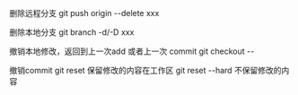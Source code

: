删除远程分支
	git push origin --delete xxx

删除本地分支
	git branch -d/-D  xxx

撤销本地修改，返回到上一次add 或者上一次 commit
	git checkout -- <file>

撤销commit
	git reset  <commit id>   保留修改的内容在工作区
	git reset  --hard  <commit id> 不保留修改的内容